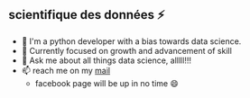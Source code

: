 ## scientifique des données ⚡

- 🔭 I'm a python developer with a bias towards data science. 
- 🌱 Currently focused on growth and advancement of skill
- 💬 Ask me about all things data science, alllll!!!
- 📫 reach me on my [mail](josepholadipupoibeun@gmail.com)
  * facebook page will be up in no time 😄

<!--
**josephdickson11/josephdickson11** is a ✨ _special_ ✨ repository because its `README.md` (this file) appears on your GitHub profile.

Here are some ideas to get you started:

- 🔭 I’m currently working on ...
- 🌱 I’m currently learning ...
- 👯 I’m looking to collaborate on ...
- 🤔 I’m looking for help with ...
- 💬 Ask me about ...
- 📫 How to reach me: ...
- 😄 Pronouns: ...
- ⚡ Fun fact: ...
- 👋
-->

